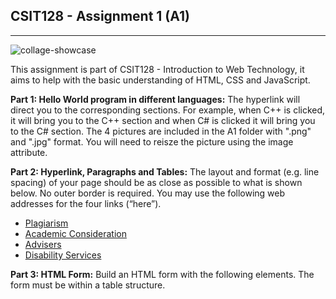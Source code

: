 ## CSIT128 - Assignment 1 (A1)
---
![collage-showcase](https://i.ibb.co/B2cwc29B/Collage.png)

This assignment is part of CSIT128 - Introduction to Web Technology, it aims to help with the basic understanding of HTML, CSS and JavaScript. 

**Part 1: Hello World program in different languages:**
The hyperlink will direct you to the corresponding sections. For example, when C++
is clicked, it will bring you to the C++ section and when C# is clicked it will bring you to the C#
section. The 4 pictures are included in the A1 folder with ".png" and ".jpg" format. You will need to reisze the picture using the image attribute.

**Part 2: Hyperlink, Paragraphs and Tables:**
The layout and format (e.g. line spacing) of your page should be as close as possible to what is
shown below. No outer border is required. You may use the following web addresses for the four
links (“here”).
- [Plagiarism](https://www.uow.edu.au/student/support-services/learning-development/plagiarism/)
- [Academic Consideration](https://www.uow.edu.au/student/admin/academic-consideration/portal/)
- [Advisers](https://www.uow.edu.au/student/support-services/advisers/)
- [Disability Services](https://www.uow.edu.au/student/support-services/disability/)

**Part 3: HTML Form:**
Build an HTML form with the following elements. The form must be within a table structure.
